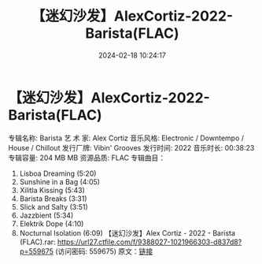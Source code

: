 ﻿---
title: 【迷幻沙发】AlexCortiz-2022-Barista(FLAC)
date: 2024-02-18 10:24:17
categories: 古典音乐、新世纪、纯音雅乐
tags: 纯音雅乐
---
# 【迷幻沙发】AlexCortiz-2022-Barista(FLAC)

专辑名称: Barista
艺 术 家: Alex Cortiz
音乐风格: Electronic / Downtempo / House / Chillout
发行厂牌: Vibin' Grooves
发行时间: 2022
音乐时长: 00:38:23
专辑容量: 204 MB MB
资源品质: FLAC
专辑曲目：
01. Lisboa Dreaming (5:20)
02. Sunshine in a Bag (4:05)
03. Xilitla Kissing (5:43)
04. Barista Breaks (3:31)
05. Slick and Salty (3:51)
06. Jazzbient (5:34)
07. Elektrik Dope (4:10)
08. Nocturnal Isolation (6:09)
【迷幻沙发】Alex Cortiz - 2022 - Barista (FLAC).rar: https://url27.ctfile.com/f/9388027-1021966303-d837d8?p=559675
(访问密码: 559675)
原文：[链接](https://blog.sina.com.cn/s/blog_1647c7e76010314gy.html)